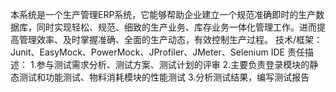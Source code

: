 本系统是一个生产管理ERP系统，它能够帮助企业建立一个规范准确即时的生产数据库，同时实现轻松、规范、细致的生产业务、库存业务一体化管理工作。进而提高管理效率、及时掌握准确、全面的生产动态，有效控制生产过程。
技术/框架：Junit、EasyMock、PowerMock、JProfiler、JMeter、Selenium IDE
责任描述：
1.参与测试需求分析、测试方案、测试计划的评审
2.主要负责登录模块的静态测试和功能测试、物料消耗模块的性能测试
3.分析测试结果，编写测试报告